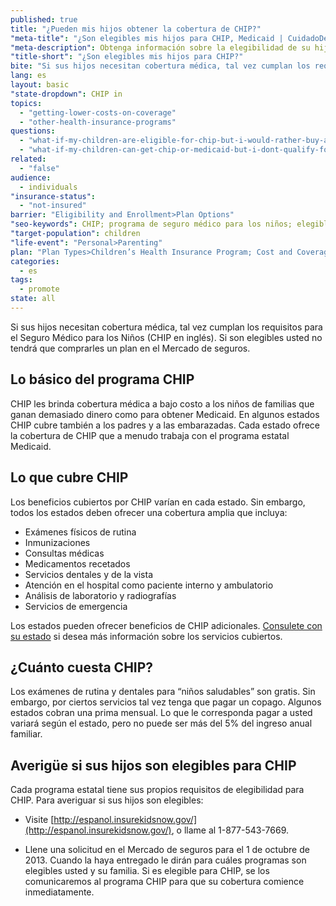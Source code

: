 ```yaml
---
published: true
title: "¿Pueden mis hijos obtener la cobertura de CHIP?"
"meta-title": "¿Son elegibles mis hijos para CHIP, Medicaid | CuidadoDeSalud.gov"
"meta-description": Obtenga información sobre la elegibilidad de su hijo para CHIP y los beneficios bajo el Programa de Seguro Médico para los Niños. Inscríbase en el Mercado de Seguros Médicos.
"title-short": "¿Son elegibles mis hijos para CHIP?"
bite: "Si sus hijos necesitan cobertura médica, tal vez cumplan los requisitos para el Seguro Médico para los Niños (CHIP en inglés). Si son elegibles usted no tendrá que comprarles un plan en el Mercado de seguros. "
lang: es
layout: basic
"state-dropdown": CHIP in
topics: 
  - "getting-lower-costs-on-coverage"
  - "other-health-insurance-programs"
questions: 
  - "what-if-my-children-are-eligible-for-chip-but-i-would-rather-buy-a-marketplace-plan"
  - "what-if-my-children-can-get-chip-or-medicaid-but-i-dont-qualify-for-medicaid-myself"
related: 
  - "false"
audience: 
  - individuals
"insurance-status": 
  - "not-insured"
barrier: "Eligibility and Enrollment>Plan Options"
"seo-keywords": CHIP; programa de seguro médico para los niños; elegible para CHIP; elegibilidad de CHIP
"target-population": children
"life-event": "Personal>Parenting"
plan: "Plan Types>Children’s Health Insurance Program; Cost and Coverage>Dependent Coverage"
categories: 
  - es
tags: 
  - promote
state: all
---
```


Si sus hijos necesitan cobertura médica, tal vez cumplan los requisitos para el Seguro Médico para los Niños (CHIP en inglés). Si son elegibles usted no tendrá que comprarles un plan en el Mercado de seguros. 

## Lo básico del programa CHIP 
CHIP les brinda cobertura médica a bajo costo a los niños de familias que ganan demasiado dinero como para obtener Medicaid. En algunos estados CHIP cubre también a los padres y a las embarazadas. Cada estado ofrece la cobertura de CHIP que a menudo trabaja con el programa estatal Medicaid.  

## Lo que cubre CHIP
Los beneficios cubiertos por CHIP varían en cada estado. Sin embargo, todos los estados deben ofrecer una cobertura amplia que incluya:

* Exámenes físicos de rutina
* Inmunizaciones
* Consultas médicas
* Medicamentos recetados
* Servicios dentales y de la vista 
* Atención en el hospital como paciente interno y ambulatorio
* Análisis de laboratorio y radiografías
* Servicios de emergencia 

Los estados pueden ofrecer beneficios de CHIP adicionales. [Consulete con su estado](http://espanol.insurekidsnow.gov/state/index.html) si desea más información sobre los servicios cubiertos.

## ¿Cuánto cuesta CHIP?
Los exámenes de rutina y dentales para “niños saludables” son gratis. Sin embargo, por ciertos servicios tal vez tenga que pagar un copago.  Algunos estados cobran una prima mensual. Lo que le corresponda pagar a usted variará según el estado, pero no puede ser más del 5% del ingreso anual familiar.
## Averigüe si sus hijos son elegibles para CHIP
Cada programa estatal tiene sus propios requisitos de elegibilidad para CHIP. Para averiguar si sus hijos son elegibles: 

* Visite [http://espanol.insurekidsnow.gov/](http://espanol.insurekidsnow.gov/), o llame al 1-877-543-7669. 

* Llene una solicitud en el Mercado de seguros para el 1 de octubre de 2013.  Cuando la haya entregado le dirán para cuáles programas son elegibles usted y su familia. Si es elegible para CHIP, se los comunicaremos al programa CHIP para que su cobertura comience inmediatamente.
